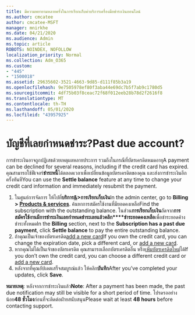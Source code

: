 ```yaml
---
title: มีความพยายามหลายครั้งในการเรียกเก็บค่าบริการเครื่องมือชําระเงินออนไลน์
ms.author: cmcatee
author: cmcatee-MSFT
manager: mnirkhe
ms.date: 04/21/2020
ms.audience: Admin
ms.topic: article
ROBOTS: NOINDEX, NOFOLLOW
localization_priority: Normal
ms.collection: Adm_O365
ms.custom:
- "445"
- "1500018"
ms.assetid: 29635602-3521-4663-9d85-d111f85b3a19
ms.openlocfilehash: 9e7505978ef80f3aba44e69dc7b5f7ab9c1780d5
ms.sourcegitcommit: 4df75b03f8ceac72f68f012eeb28b78d2f2616f8
ms.translationtype: MT
ms.contentlocale: th-TH
ms.lasthandoff: 05/01/2020
ms.locfileid: "43957925"
---
```

# <a name="past-due-account"></a><span data-ttu-id="43a31-102">บัญชีที่เลยกําหนดชําระ?</span><span class="sxs-lookup"><span data-stu-id="43a31-102">Past due account?</span></span>

<span data-ttu-id="43a31-103">การชําระเงินอาจถูกปฏิเสธด้วยเหตุผลหลายประการ รวมถึงในกรณีที่บัตรเครดิตหมดอายุ</span><span class="sxs-lookup"><span data-stu-id="43a31-103">A payment can be declined for several reasons, including if the credit card has expired.</span></span> <span data-ttu-id="43a31-104">คุณสามารถใช้ฟีเจอร์**ชําระหนี้**ได้ตลอดเวลาเพื่อเปลี่ยนข้อมูลบัตรเครดิตของคุณ และส่งการชําระเงินอีกครั้งทันที</span><span class="sxs-lookup"><span data-stu-id="43a31-104">You can use the **Settle balance** feature at any time to change your credit card information and immediately resubmit the payment.</span></span>

1. <span data-ttu-id="43a31-105">ในศูนย์การจัดการ ให้ไปที่**บริการ[&](https://go.microsoft.com/fwlink/p/?linkid=842054)>การเรียกเก็บเงิน**</span><span class="sxs-lookup"><span data-stu-id="43a31-105">In the admin center, go to **Billing > [Products & services](https://go.microsoft.com/fwlink/p/?linkid=842054)**.</span></span>
<span data-ttu-id="43a31-106">ค้นหาการสมัครใช้งานที่มียอดคงเหลือ</span><span class="sxs-lookup"><span data-stu-id="43a31-106">Find the subscription with the outstanding balance.</span></span> <span data-ttu-id="43a31-107">ในส่วน**การเรียกเก็บเงิน**ถัดจาก**การสมัครใช้งานมีการชําระเงินเลยกําหนดชําระเลยแล้วคลิก\*\*\*\*ชําระยอดคงเหลือ**เพื่อชําระยอดค้างชําระทั้งหมด</span><span class="sxs-lookup"><span data-stu-id="43a31-107">In the **Billing** section, next to the **Subscription has a past due payment**, click **Settle balance** to pay the entire outstanding balance.</span></span>
2. <span data-ttu-id="43a31-108">ถ้าคุณเป็นเจ้าของบัตรเครดิต[add a new card](https://docs.microsoft.com/microsoft-365/commerce/billing-and-payments/add-update-or-remove-credit-card-or-bank-account?view=o365-worldwide)</span><span class="sxs-lookup"><span data-stu-id="43a31-108">If you own the credit card, you can change the expiration date, pick a different card, or [add a new card](https://docs.microsoft.com/microsoft-365/commerce/billing-and-payments/add-update-or-remove-credit-card-or-bank-account?view=o365-worldwide).</span></span>
3. <span data-ttu-id="43a31-109">หากคุณไม่ได้เป็นเจ้าของบัตรเครดิต คุณสามารถเลือกบัตรเครดิตอื่น หรือ[เพิ่มบัตรเครดิตใหม่](https://docs.microsoft.com/microsoft-365/commerce/billing-and-payments/add-update-or-remove-credit-card-or-bank-account?view=o365-worldwide)ได้</span><span class="sxs-lookup"><span data-stu-id="43a31-109">If you don’t own the credit card, you can choose a different credit card or [add a new card](https://docs.microsoft.com/microsoft-365/commerce/billing-and-payments/add-update-or-remove-credit-card-or-bank-account?view=o365-worldwide).</span></span>
4. <span data-ttu-id="43a31-110">หลังจากที่คุณอัปเดตเสร็จสมบูรณ์แล้ว ให้คลิก**บันทึก**</span><span class="sxs-lookup"><span data-stu-id="43a31-110">After you’ve completed your updates, click **Save**.</span></span>

<span data-ttu-id="43a31-111">**หมายเหตุ**: หลังจากการชําระเงินแล้ว</span><span class="sxs-lookup"><span data-stu-id="43a31-111">**Note**: After a payment has been made, the past due notification may still be visible for a short period of time.</span></span> <span data-ttu-id="43a31-112">โปรดรออย่างน้อย**48 ชั่วโมง**ก่อนที่จะติดต่อฝ่ายสนับสนุน</span><span class="sxs-lookup"><span data-stu-id="43a31-112">Please wait at least **48 hours** before contacting support.</span></span>
